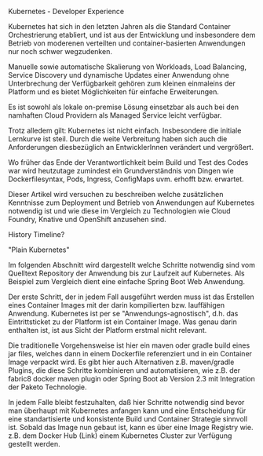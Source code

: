 Kubernetes - Developer Experience

Kubernetes hat sich in den letzten Jahren als die Standard Container Orchestrierung etabliert,
und ist aus der Entwicklung und insbesondere dem Betrieb von moderenen verteilten und container-basierten Anwendungen nur noch schwer wegzudenken.

Manuelle sowie automatische Skalierung von Workloads, Load Balancing, Service Discovery und dynamische Updates einer Anwendung
ohne Unterbrechung der Verfügbarkeit gehören zum kleinen einmaleins der Platform und es bietet Möglichkeiten für einfache Erweiterungen.

Es ist sowohl als lokale on-premise Lösung einsetzbar als auch bei den namhaften Cloud Providern als Managed Service leicht verfügbar.

Trotz alledem gilt: Kubernetes ist nicht einfach. Insbesondere die initiale Lernkurve ist steil.
Durch die weite Verbreitung haben sich auch die Anforderungen diesbezüglich an EntwicklerInnen verändert und vergrößert.

Wo früher das Ende der Verantwortlichkeit beim Build und Test des Codes war wird heutzutage zumindest ein Grundverständnis 
von Dingen wie Dockerfilesyntax, Pods, Ingress, ConfigMaps uvm. erhofft bzw. erwartet.

Dieser Artikel wird versuchen zu beschreiben welche zusätzlichen Kenntnisse zum Deployment und Betrieb von Anwendungen auf Kubernetes notwendig ist 
und wie diese im Vergleich zu Technologien wie Cloud Foundry, Knative und OpenShift anzusehen sind.

History Timeline?

"Plain Kubernetes"

Im folgenden Abschnitt wird dargestellt welche Schritte notwendig sind vom Quelltext Repository der Anwendung bis zur Laufzeit auf Kubernetes.
Als Beispiel zum Vergleich dient eine einfache Spring Boot Web Anwendung.

Der erste Schritt, der in jedem Fall ausgeführt werden muss ist das Erstellen eines Container Images mit der darin kompilierten bzw. lauffähigen Anwendung.
Kubernetes ist per se "Anwendungs-agnostisch", d.h. das Eintrittsticket zu der Platform ist ein Container Image. Was genau darin enthalten ist, ist aus Sicht der Platform erstmal nicht relevant.

Die traditionelle Vorgehensweise ist hier ein maven oder gradle build eines jar files, welches dann in einem Dockerfile referenziert und in ein Container Image verpackt wird.
Es gibt hier auch Alternativen z.B. maven/gradle Plugins, die diese Schritte kombinieren und automatisieren, wie z.B. der fabric8 docker maven plugin oder Spring Boot ab Version 2.3 mit Integration der Paketo Technologie.

In jedem Falle bleibt festzuhalten, daß hier Schritte notwendig sind bevor man überhaupt mit Kubernetes anfangen kann und eine Entscheidung für eine standartisierte  und konsistente Build und Container Strategie sinnvoll ist.
Sobald das Image nun gebaut ist, kann es über eine Image Registry wie. z.B. dem Docker Hub (Link) einem Kubernetes Cluster zur Verfügung gestellt werden.



